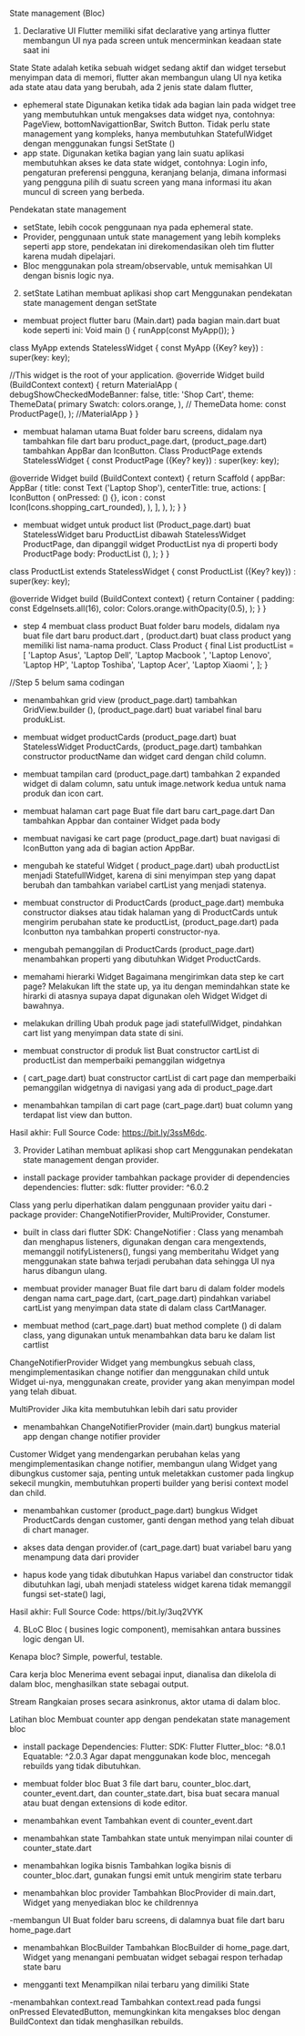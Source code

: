 State management (Bloc)
1. Declarative UI
Flutter memiliki sifat declarative yang artinya flutter membangun UI nya pada screen untuk mencerminkan keadaan state saat ini

State
State adalah ketika sebuah widget sedang aktif dan widget tersebut menyimpan data di memori, flutter akan membangun ulang UI nya ketika ada state atau data yang berubah, ada 2 jenis state dalam flutter,
- ephemeral state 
Digunakan ketika tidak ada bagian lain pada widget tree yang membutuhkan untuk mengakses data widget nya, contohnya: PageView, bottomNavigattionBar, Switch Button.
Tidak perlu state management yang kompleks, hanya membutuhkan StatefulWidget dengan menggunakan fungsi SetState ()
- app state.
Digunakan ketika bagian yang lain suatu aplikasi membutuhkan akses ke data state widget, contohnya:
Login info, pengaturan preferensi pengguna, keranjang belanja, dimana informasi yang pengguna pilih di suatu screen yang mana informasi itu akan muncul di screen yang berbeda.

Pendekatan state management
- setState, lebih cocok penggunaan nya pada ephemeral state. 
- Provider, penggunaan untuk state management yang lebih kompleks seperti app store, pendekatan ini direkomendasikan oleh tim flutter karena mudah dipelajari.
- Bloc menggunakan pola stream/observable, untuk memisahkan UI dengan bisnis logic nya.

2. setState
Latihan membuat aplikasi shop cart
Menggunakan pendekatan state management dengan setState
- membuat project flutter baru
(Main.dart) pada bagian main.dart buat kode seperti ini:
Void main () {
runApp(const MyApp());
}

class MyApp extends StatelessWidget {
const MyApp ({Key? key}) : super(key: key);

//This widget is the root of your application.
@override
Widget build (BuildContext context) {
return MaterialApp (
debugShowCheckedModeBanner: false,
title: 'Shop Cart',
theme: ThemeData(
primary Swatch: colors.orange,
), // ThemeData
home: const ProductPage(),
); //MaterialApp
}
}

- membuat halaman utama
Buat folder baru screens, didalam nya tambahkan file dart baru product_page.dart, (product_page.dart) tambahkan AppBar dan IconButton.
Class ProductPage extends StatelessWidget {
const ProductPage ({Key? key}) : super(key: key);

@override
Widget build (BuildContext context) {
return Scaffold (
appBar: AppBar (
title: const Text ('Laptop Shop'),
centerTitle: true,
actions: [
IconButton (
onPressed: () {},
icon : const Icon(Icons.shopping_cart_rounded),
),
],
),
);
}
}

- membuat widget untuk product list
(Product_page.dart) buat StatelessWidget baru ProductList dibawah StatelessWidget ProductPage, dan dipanggil widget ProductList nya di properti body ProductPage
body: ProductList (),
);
}
}

class ProductList extends StatelessWidget {
const ProductList ({Key? key}) : super(key: key);

@override
Widget build (BuildContext context) {
return Container (
padding: const EdgeInsets.all(16),
color: Colors.orange.withOpacity(0.5),
);
}
}

- step 4 membuat class product
Buat folder baru models, didalam nya buat file dart baru product.dart , (product.dart) buat class product yang memiliki list nama-nama product.
Class Product {
final List<String> productList = [
'Laptop Asus',
'Laptop Dell',
'Laptop Macbook ',
'Laptop Lenovo',
'Laptop HP',
'Laptop Toshiba',
'Laptop Acer',
'Laptop Xiaomi ',
];
}

//Step 5 belum sama codingan
- menambahkan grid view
(product_page.dart) tambahkan GridView.builder (), 
(product_page.dart) buat variabel final baru produkList.

- membuat widget productCards
(product_page.dart) buat StatelessWidget ProductCards, (product_page.dart) tambahkan constructor productName dan widget card dengan child column.

- membuat tampilan card
(product_page.dart) tambahkan 2 expanded widget di dalam column, satu untuk image.network kedua untuk nama produk dan icon cart.

- membuat halaman cart page
Buat file dart baru cart_page.dart Dan tambahkan Appbar dan container Widget pada body

- membuat navigasi ke cart page
(product_page.dart) buat navigasi di IconButton yang ada di bagian action AppBar.

- mengubah ke stateful Widget
( product_page.dart) ubah productList menjadi StatefullWidget, karena di sini menyimpan step yang dapat berubah dan tambahkan variabel cartList yang menjadi statenya.

- membuat constructor di ProductCards
(product_page.dart) membuka constructor diakses atau tidak halaman yang di ProductCards untuk mengirim perubahan state ke productList, (product_page.dart) pada Iconbutton nya tambahkan properti constructor-nya.

- mengubah pemanggilan di ProductCards
(product_page.dart) menambahkan properti yang dibutuhkan Widget ProductCards.

- memahami hierarki Widget
Bagaimana mengirimkan data step ke cart page?
Melakukan lift the state up, ya itu dengan memindahkan state ke hirarki di atasnya supaya dapat digunakan oleh Widget Widget di bawahnya.

- melakukan drilling
Ubah produk page jadi statefullWidget, pindahkan cart list yang menyimpan data state di sini.

- membuat constructor di produk list
Buat constructor cartList di productList dan memperbaiki pemanggilan widgetnya

- ( cart_page.dart) buat constructor cartList di cart page dan memperbaiki pemanggilan widgetnya di navigasi yang ada di product_page.dart

- menambahkan tampilan di cart page
(cart_page.dart) buat column yang terdapat list view dan button.

Hasil akhir: Full Source Code: 
https://bit.ly/3ssM6dc.

3. Provider
Latihan membuat aplikasi shop cart
Menggunakan pendekatan state management dengan provider.
 
- install package provider
tambahkan package provider di dependencies
dependencies:
flutter:
sdk: flutter
provider: ^6.0.2

Class yang perlu diperhatikan dalam penggunaan provider yaitu dari - package provider: ChangeNotifierProvider, MultiProvider, Constumer.
- built in class dari flutter SDK: ChangeNotifier : 
Class yang menambah dan menghapus listeners, digunakan dengan cara mengextends, memanggil notifyListeners(), fungsi yang memberitahu Widget yang menggunakan state bahwa terjadi perubahan data sehingga UI nya harus dibangun ulang.

- membuat provider manager
Buat file dart baru di dalam folder models dengan nama cart_page.dart, (cart_page.dart) pindahkan variabel cartList yang menyimpan data state di dalam class CartManager.

- membuat method
(cart_page.dart) buat method complete () di dalam class, yang digunakan untuk menambahkan data baru ke dalam list cartlist

ChangeNotifierProvider
Widget yang membungkus sebuah class, mengimplementasikan change notifier dan menggunakan child untuk Widget ui-nya, menggunakan create, provider yang akan menyimpan model yang telah dibuat.

MultiProvider
Jika kita membutuhkan lebih dari satu provider
- menambahkan ChangeNotifierProvider
(main.dart) bungkus material app dengan change notifier provider

Customer 
Widget yang mendengarkan perubahan kelas yang mengimplementasikan change notifier, membangun ulang Widget yang dibungkus customer saja, penting untuk meletakkan customer pada lingkup sekecil mungkin, membutuhkan properti builder yang berisi context model dan child.
- menambahkan customer
(product_page.dart) bungkus Widget ProductCards dengan customer, ganti dengan method yang telah dibuat di chart manager.

- akses data dengan provider.of
(cart_page.dart) buat variabel baru yang menampung data dari provider

- hapus kode yang tidak dibutuhkan
Hapus variabel dan constructor tidak dibutuhkan lagi, ubah menjadi stateless widget karena tidak memanggil fungsi set-state() lagi, 

Hasil akhir:
Full Source Code:
https//bit.ly/3uq2VYK

4. BLoC
Bloc ( busines logic component), memisahkan antara bussines logic dengan UI.

Kenapa bloc?
Simple, powerful, testable.

Cara kerja bloc
Menerima event sebagai input, dianalisa dan dikelola di dalam bloc, menghasilkan state sebagai output.

Stream
Rangkaian proses secara asinkronus, aktor utama di dalam bloc.

Latihan bloc
Membuat counter app dengan pendekatan state management bloc

- install package
Dependencies:
Flutter:
SDK: Flutter 
Flutter_bloc: ^8.0.1
Equatable: ^2.0.3
Agar dapat menggunakan kode bloc, mencegah rebuilds yang tidak dibutuhkan.

- membuat folder bloc
Buat 3 file dart baru, counter_bloc.dart, counter_event.dart, dan counter_state.dart, bisa buat secara manual atau buat dengan extensions di kode editor.

- menambahkan event
Tambahkan event di counter_event.dart

- menambahkan state
Tambahkan state untuk menyimpan nilai counter di counter_state.dart

- menambahkan logika bisnis
Tambahkan logika bisnis di counter_bloc.dart, gunakan fungsi emit untuk mengirim state terbaru

- menambahkan bloc provider
Tambahkan BlocProvider di main.dart, Widget yang menyediakan bloc ke childrennya

-membangun UI
Buat folder baru screens, di dalamnya buat file dart baru home_page.dart

- menambahkan BlocBuilder
Tambahkan BlocBuilder di home_page.dart, Widget yang menangani pembuatan widget sebagai respon terhadap state baru

- mengganti text
Menampilkan nilai terbaru yang dimiliki State

-menambahkan context.read
Tambahkan context.read pada fungsi onPressed ElevatedButton, memungkinkan kita mengakses bloc dengan BuildContext dan tidak menghasilkan rebuilds.